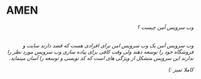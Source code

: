 <div dir="rtl" align="right">
<h1 dir="ltr" align="left">AMEN</h1>
<h6>وب سرویس آمن چیست ؟<h6>
<p>وب سرویس آمن یک وب سرویس امن برای افرادی هست که قصد دارند سایت و فروشگاه خود را توسعه دهند ولی وقت کافی برای پیاده سازی وب سرویس مورد نظر را ندارند این سرویس متشکل از ویژگی های است که کد نویسی و توسعه را آسان مینماید.</p>
<aside>کاملا تمیز :)</aside>
</div>
